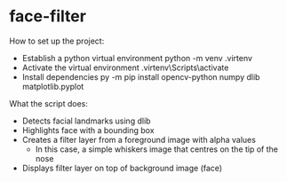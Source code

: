 # face-filter

How to set up the project:

- Establish a python virtual environment        python -m venv .virtenv
- Activate the virtual environment              .virtenv\Scripts\activate
- Install dependencies                          py -m pip install opencv-python numpy dlib matplotlib.pyplot

What the script does:

- Detects facial landmarks using dlib
- Highlights face with a bounding box
- Creates a filter layer from a foreground image with alpha values
    - In this case, a simple whiskers image that centres on the tip of the nose
- Displays filter layer on top of background image (face)
